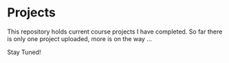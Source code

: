 # Projects


This repository holds current course projects I have completed. So far there is only one project uploaded, more is on the way ...

Stay Tuned! 
